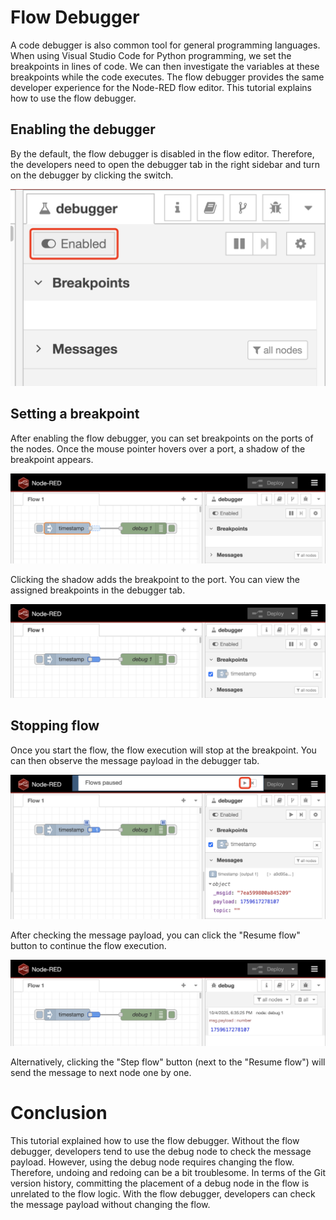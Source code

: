 # Flow Debugger
A code debugger is also common tool for general programming languages. When using Visual Studio Code for Python programming, we set the breakpoints in lines of code. We can then investigate the variables at these breakpoints while the code executes.
The flow debugger provides the same developer experience for the Node-RED flow editor. This tutorial explains how to use the flow debugger.

## Enabling the debugger
By the default, the flow debugger is disabled in the flow editor. Therefore, the developers need to open the debugger tab in the right sidebar and turn on the debugger by clicking the switch.

![](images/enabling-debugger.png)

## Setting a breakpoint
After enabling the flow debugger, you can set breakpoints on the ports of the nodes. Once the mouse pointer hovers over a port, a shadow of the breakpoint appears.

![](images/breakpoint.png)

Clicking the shadow adds the breakpoint to the port. You can view the assigned breakpoints in the debugger tab.

![](images/breakpoint2.png)

## Stopping flow
Once you start the flow, the flow execution will stop at the breakpoint. You can then observe the message payload in the debugger tab.

![](images/stoppingflow.png)

After checking the message payload, you can click the "Resume flow" button to continue the flow execution.

![](images/restartflow.png)

Alternatively, clicking the "Step flow" button (next to the "Resume flow") will send the message to next node one by one.

# Conclusion
This tutorial explained how to use the flow debugger. Without the flow debugger, developers tend to use the debug node to check the message payload. However, using the debug node requires changing the flow. Therefore, undoing and redoing can be a bit troublesome. In terms of the Git version history, committing the placement of a debug node in the flow is unrelated to the flow logic. With the flow debugger, developers can check the message payload without changing the flow.
